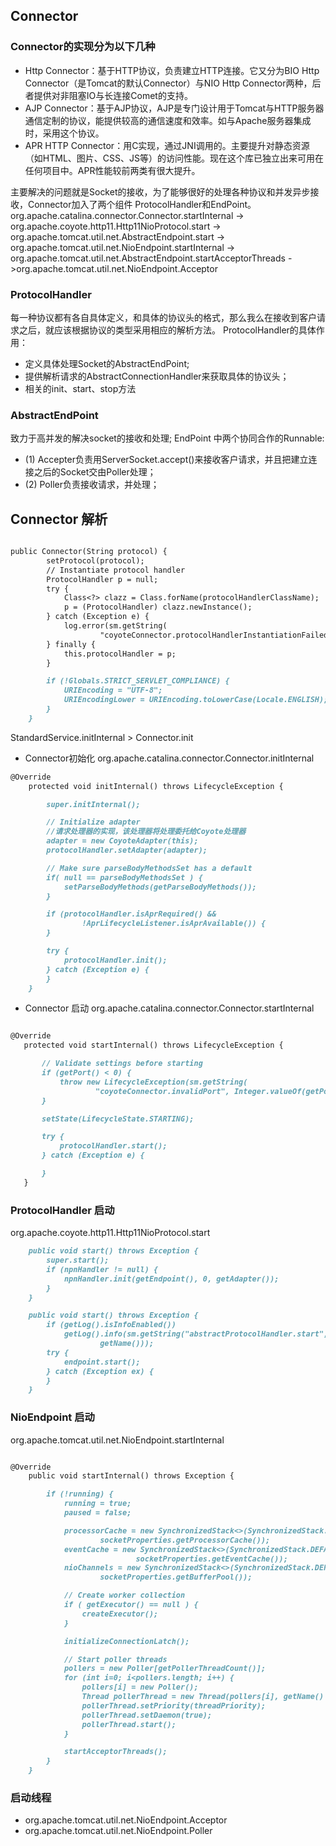 ## Connector
### Connector的实现分为以下几种
- Http Connector：基于HTTP协议，负责建立HTTP连接。它又分为BIO Http Connector（是Tomcat的默认Connector）与NIO Http Connector两种，后者提供对非阻塞IO与长连接Comet的支持。
- AJP Connector：基于AJP协议，AJP是专门设计用于Tomcat与HTTP服务器通信定制的协议，能提供较高的通信速度和效率。如与Apache服务器集成时，采用这个协议。
- APR HTTP Connector：用C实现，通过JNI调用的。主要提升对静态资源（如HTML、图片、CSS、JS等）的访问性能。现在这个库已独立出来可用在任何项目中。APR性能较前两类有很大提升。

主要解决的问题就是Socket的接收，为了能够很好的处理各种协议和并发异步接收，Connector加入了两个组件 ProtocolHandler和EndPoint。
org.apache.catalina.connector.Connector.startInternal
   -> org.apache.coyote.http11.Http11NioProtocol.start
    ->  org.apache.tomcat.util.net.AbstractEndpoint.start
    -> org.apache.tomcat.util.net.NioEndpoint.startInternal
    -> org.apache.tomcat.util.net.AbstractEndpoint.startAcceptorThreads
        ->org.apache.tomcat.util.net.NioEndpoint.Acceptor

###  ProtocolHandler
每一种协议都有各自具体定义，和具体的协议头的格式，那么我么在接收到客户请求之后，就应该根据协议的类型采用相应的解析方法。
ProtocolHandler的具体作用：
- 定义具体处理Socket的AbstractEndPoint;
- 提供解析请求的AbstractConnectionHandler来获取具体的协议头；
- 相关的init、start、stop方法
### AbstractEndPoint 
   致力于高并发的解决socket的接收和处理;
   EndPoint 中两个协同合作的Runnable:
   - (1) Accepter负责用ServerSocket.accept()来接收客户请求，并且把建立连接之后的Socket交由Poller处理；
   - (2)  Poller负责接收请求，并处理；

## Connector 解析
```markdown

public Connector(String protocol) {
        setProtocol(protocol);
        // Instantiate protocol handler
        ProtocolHandler p = null;
        try {
            Class<?> clazz = Class.forName(protocolHandlerClassName);
            p = (ProtocolHandler) clazz.newInstance();
        } catch (Exception e) {
            log.error(sm.getString(
                    "coyoteConnector.protocolHandlerInstantiationFailed"), e);
        } finally {
            this.protocolHandler = p;
        }

        if (!Globals.STRICT_SERVLET_COMPLIANCE) {
            URIEncoding = "UTF-8";
            URIEncodingLower = URIEncoding.toLowerCase(Locale.ENGLISH);
        }
    }
```

StandardService.initInternal > Connector.init

- Connector初始化 
org.apache.catalina.connector.Connector.initInternal
```markdown
@Override
    protected void initInternal() throws LifecycleException {

        super.initInternal();

        // Initialize adapter
        //请求处理器的实现，该处理器将处理委托给Coyote处理器
        adapter = new CoyoteAdapter(this);
        protocolHandler.setAdapter(adapter);

        // Make sure parseBodyMethodsSet has a default
        if( null == parseBodyMethodsSet ) {
            setParseBodyMethods(getParseBodyMethods());
        }

        if (protocolHandler.isAprRequired() &&
                !AprLifecycleListener.isAprAvailable()) {
        }

        try {
            protocolHandler.init();
        } catch (Exception e) {
        }
    }
```
-  Connector 启动
org.apache.catalina.connector.Connector.startInternal
 ```markdown

@Override
    protected void startInternal() throws LifecycleException {

        // Validate settings before starting
        if (getPort() < 0) {
            throw new LifecycleException(sm.getString(
                    "coyoteConnector.invalidPort", Integer.valueOf(getPort())));
        }

        setState(LifecycleState.STARTING);

        try {
            protocolHandler.start();
        } catch (Exception e) {

        }
    }
```
### ProtocolHandler 启动
org.apache.coyote.http11.Http11NioProtocol.start
```markdown
    public void start() throws Exception {
        super.start();
        if (npnHandler != null) {
            npnHandler.init(getEndpoint(), 0, getAdapter());
        }
    }
```

```markdown
    public void start() throws Exception {
        if (getLog().isInfoEnabled())
            getLog().info(sm.getString("abstractProtocolHandler.start",
                    getName()));
        try {
            endpoint.start();
        } catch (Exception ex) {
        }
    }
```

### NioEndpoint 启动

org.apache.tomcat.util.net.NioEndpoint.startInternal
```markdown

@Override
    public void startInternal() throws Exception {

        if (!running) {
            running = true;
            paused = false;

            processorCache = new SynchronizedStack<>(SynchronizedStack.DEFAULT_SIZE,
                    socketProperties.getProcessorCache());
            eventCache = new SynchronizedStack<>(SynchronizedStack.DEFAULT_SIZE,
                            socketProperties.getEventCache());
            nioChannels = new SynchronizedStack<>(SynchronizedStack.DEFAULT_SIZE,
                    socketProperties.getBufferPool());

            // Create worker collection
            if ( getExecutor() == null ) {
                createExecutor();
            }

            initializeConnectionLatch();

            // Start poller threads
            pollers = new Poller[getPollerThreadCount()];
            for (int i=0; i<pollers.length; i++) {
                pollers[i] = new Poller();
                Thread pollerThread = new Thread(pollers[i], getName() + "-ClientPoller-"+i);
                pollerThread.setPriority(threadPriority);
                pollerThread.setDaemon(true);
                pollerThread.start();
            }

            startAcceptorThreads();
        }
    }
```

### 启动线程
-  org.apache.tomcat.util.net.NioEndpoint.Acceptor
-  org.apache.tomcat.util.net.NioEndpoint.Poller